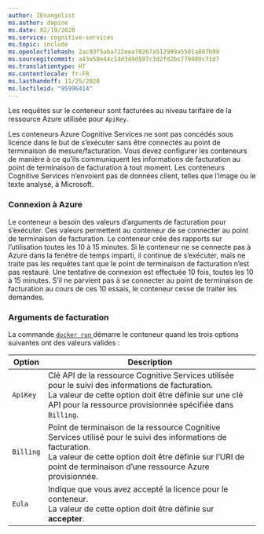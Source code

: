 ```yaml
---
author: IEvangelist
ms.author: dapine
ms.date: 02/19/2020
ms.service: cognitive-services
ms.topic: include
ms.openlocfilehash: 2ac93f5aba722eea78267a512999a5581a887b99
ms.sourcegitcommit: a43a59e44c14d349d597c3d2fd2bc779989c71d7
ms.translationtype: HT
ms.contentlocale: fr-FR
ms.lasthandoff: 11/25/2020
ms.locfileid: "95996414"
---
```

Les requêtes sur le conteneur sont facturées au niveau tarifaire de la ressource Azure utilisée pour `ApiKey`.

Les conteneurs Azure Cognitive Services ne sont pas concédés sous licence dans le but de s’exécuter sans être connectés au point de terminaison de mesure/facturation. Vous devez configurer les conteneurs de manière à ce qu’ils communiquent les informations de facturation au point de terminaison de facturation à tout moment. Les conteneurs Cognitive Services n’envoient pas de données client, telles que l’image ou le texte analysé, à Microsoft.

### <a name="connect-to-azure"></a>Connexion à Azure

Le conteneur a besoin des valeurs d’arguments de facturation pour s’exécuter. Ces valeurs permettent au conteneur de se connecter au point de terminaison de facturation. Le conteneur crée des rapports sur l’utilisation toutes les 10 à 15 minutes. Si le conteneur ne se connecte pas à Azure dans la fenêtre de temps imparti, il continue de s’exécuter, mais ne traite pas les requêtes tant que le point de terminaison de facturation n’est pas restauré. Une tentative de connexion est effectuée 10 fois, toutes les 10 à 15 minutes. S’il ne parvient pas à se connecter au point de terminaison de facturation au cours de ces 10 essais, le conteneur cesse de traiter les demandes.

### <a name="billing-arguments"></a>Arguments de facturation

La commande <a href="https://docs.docker.com/engine/reference/commandline/run/" target="_blank">`docker run` <span class="docon docon-navigate-external x-hidden-focus"></span></a> démarre le conteneur quand les trois options suivantes ont des valeurs valides :

| Option | Description |
|--------|-------------|
| `ApiKey` | Clé API de la ressource Cognitive Services utilisée pour le suivi des informations de facturation.<br/>La valeur de cette option doit être définie sur une clé API pour la ressource provisionnée spécifiée dans `Billing`. |
| `Billing` | Point de terminaison de la ressource Cognitive Services utilisé pour le suivi des informations de facturation.<br/>La valeur de cette option doit être définie sur l’URI de point de terminaison d’une ressource Azure provisionnée.|
| `Eula` | Indique que vous avez accepté la licence pour le conteneur.<br/>La valeur de cette option doit être définie sur **accepter**. |
